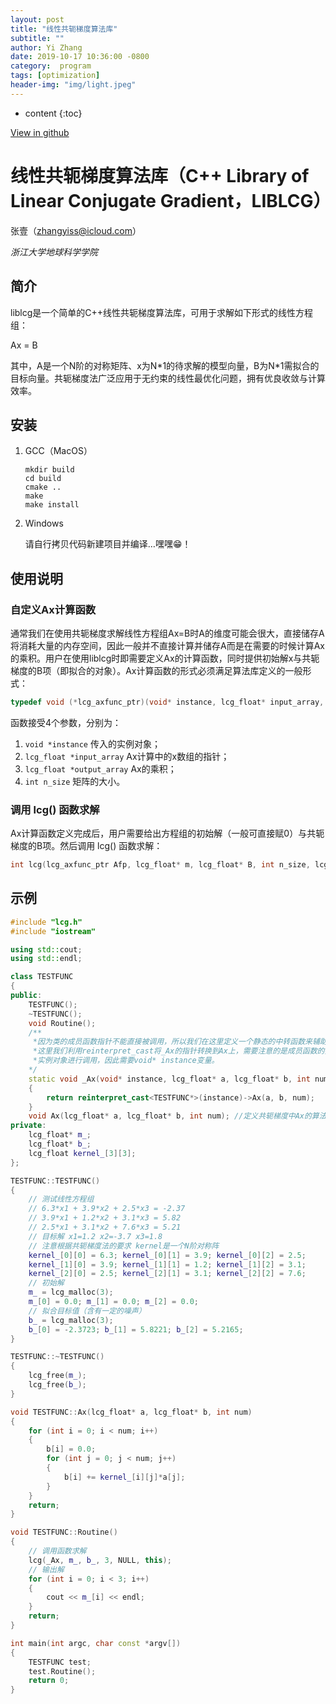 ```yaml
---
layout: post
title: "线性共轭梯度算法库"
subtitle: ""
author: Yi Zhang
date: 2019-10-17 10:36:00 -0800
category:  program
tags: [optimization]
header-img: "img/light.jpeg"
---
```


* content
{:toc}


[View in github](https://github.com/YiZhangCUG/liblcg)

# 线性共轭梯度算法库（C++ Library of Linear Conjugate Gradient，LIBLCG）

张壹（zhangyiss@icloud.com）

_浙江大学地球科学学院_

## 简介

liblcg是一个简单的C++线性共轭梯度算法库，可用于求解如下形式的线性方程组：

Ax = B

其中，A是一个N阶的对称矩阵、x为N\*1的待求解的模型向量，B为N\*1需拟合的目标向量。共轭梯度法广泛应用于无约束的线性最优化问题，拥有优良收敛与计算效率。

## 安装

1. GCC（MacOS）

   ```shell
   mkdir build
   cd build
   cmake ..
   make
   make install
   ```

2. Windows

   请自行拷贝代码新建项目并编译…嘿嘿😁！

## 使用说明

### 自定义Ax计算函数

通常我们在使用共轭梯度求解线性方程组Ax=B时A的维度可能会很大，直接储存A将消耗大量的内存空间，因此一般并不直接计算并储存A而是在需要的时候计算Ax的乘积。用户在使用liblcg时即需要定义Ax的计算函数，同时提供初始解x与共轭梯度的B项（即拟合的对象）。Ax计算函数的形式必须满足算法库定义的一般形式：

```c++
typedef void (*lcg_axfunc_ptr)(void* instance, lcg_float* input_array, lcg_float* output_array, int n_size);
```

函数接受4个参数，分别为：

1. `void *instance` 传入的实例对象；
2. `lcg_float *input_array` Ax计算中的x数组的指针；
3. `lcg_float *output_array` Ax的乘积；
4. `int n_size` 矩阵的大小。

### 调用 lcg() 函数求解

Ax计算函数定义完成后，用户需要给出方程组的初始解（一般可直接赋0）与共轭梯度的B项。然后调用 lcg() 函数求解：

```c++
int lcg(lcg_axfunc_ptr Afp, lcg_float* m, lcg_float* B, int n_size, lcg_para* param, void* instance);
```

## 示例

```c++
#include "lcg.h"
#include "iostream"

using std::cout;
using std::endl;

class TESTFUNC
{
public:
    TESTFUNC();
    ~TESTFUNC();
    void Routine();
    /**
     *因为类的成员函数指针不能直接被调用，所以我们在这里定义一个静态的中转函数来辅助Ax函数的调用
     *这里我们利用reinterpret_cast将_Ax的指针转换到Ax上，需要注意的是成员函数的指针只能通过
     *实例对象进行调用，因此需要void* instance变量。
    */
    static void _Ax(void* instance, lcg_float* a, lcg_float* b, int num)
    {
        return reinterpret_cast<TESTFUNC*>(instance)->Ax(a, b, num);
    }
    void Ax(lcg_float* a, lcg_float* b, int num); //定义共轭梯度中Ax的算法
private:
    lcg_float* m_;
    lcg_float* b_;
    lcg_float kernel_[3][3];
};

TESTFUNC::TESTFUNC()
{
    // 测试线性方程组
    // 6.3*x1 + 3.9*x2 + 2.5*x3 = -2.37
    // 3.9*x1 + 1.2*x2 + 3.1*x3 = 5.82
    // 2.5*x1 + 3.1*x2 + 7.6*x3 = 5.21
    // 目标解 x1=1.2 x2=-3.7 x3=1.8
    // 注意根据共轭梯度法的要求 kernel是一个N阶对称阵
    kernel_[0][0] = 6.3; kernel_[0][1] = 3.9; kernel_[0][2] = 2.5;
    kernel_[1][0] = 3.9; kernel_[1][1] = 1.2; kernel_[1][2] = 3.1;
    kernel_[2][0] = 2.5; kernel_[2][1] = 3.1; kernel_[2][2] = 7.6;
    // 初始解
    m_ = lcg_malloc(3);
    m_[0] = 0.0; m_[1] = 0.0; m_[2] = 0.0;
    // 拟合目标值（含有一定的噪声）
    b_ = lcg_malloc(3);
    b_[0] = -2.3723; b_[1] = 5.8221; b_[2] = 5.2165;
}

TESTFUNC::~TESTFUNC()
{
    lcg_free(m_);
    lcg_free(b_);
}

void TESTFUNC::Ax(lcg_float* a, lcg_float* b, int num)
{
    for (int i = 0; i < num; i++)
    {
        b[i] = 0.0;
        for (int j = 0; j < num; j++)
        {
            b[i] += kernel_[i][j]*a[j];
        }
    }
    return;
}

void TESTFUNC::Routine()
{
    // 调用函数求解
    lcg(_Ax, m_, b_, 3, NULL, this);
    // 输出解
    for (int i = 0; i < 3; i++)
    {
        cout << m_[i] << endl;
    }
    return;
}

int main(int argc, char const *argv[])
{
    TESTFUNC test;
    test.Routine();
    return 0;
}
```